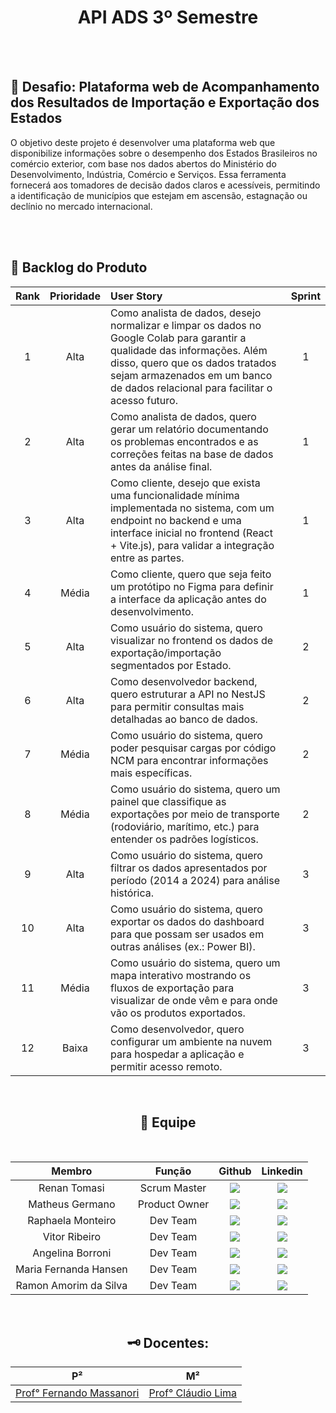 <h1 align="center"> API ADS 3º Semestre</h1>

<br>
<br>

## 🏁 Desafio: Plataforma web de Acompanhamento dos Resultados de Importação e Exportação dos Estados
<a id="desafio"></a>

O objetivo deste projeto é desenvolver uma plataforma web que disponibilize informações sobre o
desempenho dos Estados Brasileiros no comércio exterior, com base nos dados abertos do
Ministério do Desenvolvimento, Indústria, Comércio e Serviços. Essa ferramenta fornecerá aos
tomadores de decisão dados claros e acessíveis, permitindo a identificação de municípios que
estejam em ascensão, estagnação ou declínio no mercado internacional.<br>
<br>

<br>

## 🐙 Backlog do Produto
<a id="backlog"></a>

<div align="center">

| Rank | Prioridade | User Story | Sprint |
| :--: | :--------: | :--------------------------------------------------------------------------------------------------------------------------------- | :----: |
| 1 | Alta | Como analista de dados, desejo normalizar e limpar os dados no Google Colab para garantir a qualidade das informações. Além disso, quero que os dados tratados sejam armazenados em um banco de dados relacional para facilitar o acesso futuro. | 1 |
| 2 | Alta | Como analista de dados, quero gerar um relatório documentando os problemas encontrados e as correções feitas na base de dados antes da análise final. | 1 |
| 3 | Alta | Como cliente, desejo que exista uma funcionalidade mínima implementada no sistema, com um endpoint no backend e uma interface inicial no frontend (React + Vite.js), para validar a integração entre as partes. | 1 |
| 4 | Média | Como cliente, quero que seja feito um protótipo no Figma para definir a interface da aplicação antes do desenvolvimento. | 1 |
| 5 | Alta | Como usuário do sistema, quero visualizar no frontend os dados de exportação/importação segmentados por Estado. | 2 |
| 6 | Alta | Como desenvolvedor backend, quero estruturar a API no NestJS para permitir consultas mais detalhadas ao banco de dados. | 2 |
| 7 | Média | Como usuário do sistema, quero poder pesquisar cargas por código NCM para encontrar informações mais específicas. | 2 |
| 8 | Média | Como usuário do sistema, quero um painel que classifique as exportações por meio de transporte (rodoviário, marítimo, etc.) para entender os padrões logísticos. | 2 |
| 9 | Alta | Como usuário do sistema, quero filtrar os dados apresentados por período (2014 a 2024) para análise histórica. | 3 |
| 10 | Alta | Como usuário do sistema, quero exportar os dados do dashboard para que possam ser usados em outras análises (ex.: Power BI). | 3 |
| 11 | Média | Como usuário do sistema, quero um mapa interativo mostrando os fluxos de exportação para visualizar de onde vêm e para onde vão os produtos exportados. | 3 |
| 12 | Baixa | Como desenvolvedor, quero configurar um ambiente na nuvem para hospedar a aplicação e permitir acesso remoto. | 3 |

</div>

<br>

<div align="center">
  
## 🥇 Equipe 
<a id="equipe"></a>

<br>
      
|      Membro      |    Função     |                            Github                            |                           Linkedin                           |
| :--------------: | :-----------: | :----------------------------------------------------------: | :----------------------------------------------------------: |
| Renan Tomasi | Scrum Master | <a href="https://github.com/renan21-tg"><img src="https://img.shields.io/badge/GitHub-100000?style=for-the-badge&logo=github&logoColor=white"></a> | <a href=""><img src="https://img.shields.io/badge/LinkedIn-0077B5?style=for-the-badge&logo=linkedin&logoColor=white"></a> | 
| Matheus Germano | Product Owner | <a href="https://github.com/m-germano"><img src="https://img.shields.io/badge/GitHub-100000?style=for-the-badge&logo=github&logoColor=white"></a> | <a href=""><img src="https://img.shields.io/badge/LinkedIn-0077B5?style=for-the-badge&logo=linkedin&logoColor=white"></a> |
| Raphaela Monteiro  | Dev Team | <a href="https://github.com/raphaelamonteiro"><img src="https://img.shields.io/badge/GitHub-100000?style=for-the-badge&logo=github&logoColor=white"></a> | <a href="https://www.linkedin.com/in/raphaelamonteiro/"><img src="https://img.shields.io/badge/LinkedIn-0077B5?style=for-the-badge&logo=linkedin&logoColor=white"></a> |
| Vitor Ribeiro | Dev Team | <a href="https://github.com/ribeirovitor04"><img src="https://img.shields.io/badge/GitHub-100000?style=for-the-badge&logo=github&logoColor=white"></a> | <a href=""><img src="https://img.shields.io/badge/LinkedIn-0077B5?style=for-the-badge&logo=linkedin&logoColor=white"></a> |
| Angelina Borroni | Dev Team  | <a href="https://github.com/borroniff"><img src="https://img.shields.io/badge/GitHub-100000?style=for-the-badge&logo=github&logoColor=white"></a> | <a href="https://www.linkedin.com/in/angelina-borroni-ferreira-833a4b301/"><img src="https://img.shields.io/badge/LinkedIn-0077B5?style=for-the-badge&logo=linkedin&logoColor=white"></a> |
| Maria Fernanda Hansen | Dev Team | <a href="https://github.com/Madhs31"><img src="https://img.shields.io/badge/GitHub-100000?style=for-the-badge&logo=github&logoColor=white"></a> | <a href="https://www.linkedin.com/in/maria-fernanda-diniz-0724122ba/"><img src="https://img.shields.io/badge/LinkedIn-0077B5?style=for-the-badge&logo=linkedin&logoColor=white"></a> |
| Ramon Amorim da Silva | Dev Team | <a href="https://github.com/ramonads42"><img src="https://img.shields.io/badge/GitHub-100000?style=for-the-badge&logo=github&logoColor=white"></a> | <a href="https://www.linkedin.com/in/"><img src="https://img.shields.io/badge/LinkedIn-0077B5?style=for-the-badge&logo=linkedin&logoColor=white"></a> |


<br>


## 🗝️ Docentes: 
<a id="docentes"></a>

| P²              | M²       |
| :-------------------: | :-----------: |
| <a href=''>Prof° Fernando Massanori </a> | <a href='http://lattes.cnpq.br/9330552327454666'>Prof° Cláudio Lima </a> |


</div>
